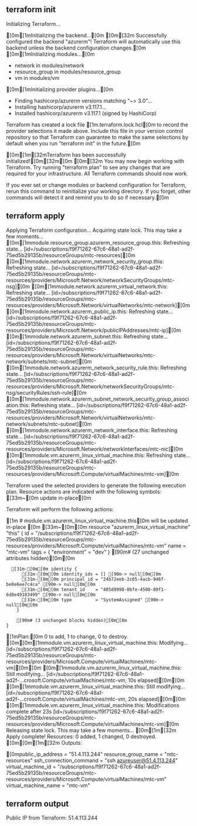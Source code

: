 ## terraform init
Initializing Terraform...

[0m[1mInitializing the backend...[0m
[0m[32m
Successfully configured the backend "azurerm"! Terraform will automatically
use this backend unless the backend configuration changes.[0m
[0m[1mInitializing modules...[0m
- network in modules/network
- resource_group in modules/resource_group
- vm in modules/vm

[0m[1mInitializing provider plugins...[0m
- Finding hashicorp/azurerm versions matching "~> 3.0"...
- Installing hashicorp/azurerm v3.117.1...
- Installed hashicorp/azurerm v3.117.1 (signed by HashiCorp)

Terraform has created a lock file [1m.terraform.lock.hcl[0m to record the provider
selections it made above. Include this file in your version control repository
so that Terraform can guarantee to make the same selections by default when
you run "terraform init" in the future.[0m

[0m[1m[32mTerraform has been successfully initialized![0m[32m[0m
[0m[32m
You may now begin working with Terraform. Try running "terraform plan" to see
any changes that are required for your infrastructure. All Terraform commands
should now work.

If you ever set or change modules or backend configuration for Terraform,
rerun this command to reinitialize your working directory. If you forget, other
commands will detect it and remind you to do so if necessary.[0m
## terraform apply
Applying Terraform configuration...
Acquiring state lock. This may take a few moments...
[0m[1mmodule.resource_group.azurerm_resource_group.this: Refreshing state... [id=/subscriptions/f9f71262-67c6-48a1-ad2f-75ed5b29135b/resourceGroups/mtc-resources][0m
[0m[1mmodule.network.azurerm_network_security_group.this: Refreshing state... [id=/subscriptions/f9f71262-67c6-48a1-ad2f-75ed5b29135b/resourceGroups/mtc-resources/providers/Microsoft.Network/networkSecurityGroups/mtc-nsg][0m
[0m[1mmodule.network.azurerm_virtual_network.this: Refreshing state... [id=/subscriptions/f9f71262-67c6-48a1-ad2f-75ed5b29135b/resourceGroups/mtc-resources/providers/Microsoft.Network/virtualNetworks/mtc-network][0m
[0m[1mmodule.network.azurerm_public_ip.this: Refreshing state... [id=/subscriptions/f9f71262-67c6-48a1-ad2f-75ed5b29135b/resourceGroups/mtc-resources/providers/Microsoft.Network/publicIPAddresses/mtc-ip][0m
[0m[1mmodule.network.azurerm_subnet.this: Refreshing state... [id=/subscriptions/f9f71262-67c6-48a1-ad2f-75ed5b29135b/resourceGroups/mtc-resources/providers/Microsoft.Network/virtualNetworks/mtc-network/subnets/mtc-subnet][0m
[0m[1mmodule.network.azurerm_network_security_rule.this: Refreshing state... [id=/subscriptions/f9f71262-67c6-48a1-ad2f-75ed5b29135b/resourceGroups/mtc-resources/providers/Microsoft.Network/networkSecurityGroups/mtc-nsg/securityRules/ssh-rule][0m
[0m[1mmodule.network.azurerm_subnet_network_security_group_association.this: Refreshing state... [id=/subscriptions/f9f71262-67c6-48a1-ad2f-75ed5b29135b/resourceGroups/mtc-resources/providers/Microsoft.Network/virtualNetworks/mtc-network/subnets/mtc-subnet][0m
[0m[1mmodule.network.azurerm_network_interface.this: Refreshing state... [id=/subscriptions/f9f71262-67c6-48a1-ad2f-75ed5b29135b/resourceGroups/mtc-resources/providers/Microsoft.Network/networkInterfaces/mtc-nic][0m
[0m[1mmodule.vm.azurerm_linux_virtual_machine.this: Refreshing state... [id=/subscriptions/f9f71262-67c6-48a1-ad2f-75ed5b29135b/resourceGroups/mtc-resources/providers/Microsoft.Compute/virtualMachines/mtc-vm][0m

Terraform used the selected providers to generate the following execution
plan. Resource actions are indicated with the following symbols:
  [33m~[0m update in-place[0m

Terraform will perform the following actions:

[1m  # module.vm.azurerm_linux_virtual_machine.this[0m will be updated in-place
[0m  [33m~[0m[0m resource "azurerm_linux_virtual_machine" "this" {
        id                                                     = "/subscriptions/f9f71262-67c6-48a1-ad2f-75ed5b29135b/resourceGroups/mtc-resources/providers/Microsoft.Compute/virtualMachines/mtc-vm"
        name                                                   = "mtc-vm"
        tags                                                   = {
            "environment" = "dev"
        }
        [90m# (27 unchanged attributes hidden)[0m[0m

      [31m-[0m[0m identity {
          [31m-[0m[0m identity_ids = [] [90m-> null[0m[0m
          [31m-[0m[0m principal_id = "24b72eeb-2c65-4acb-946f-be0e6ee7c4ca" [90m-> null[0m[0m
          [31m-[0m[0m tenant_id    = "485d9998-0bfe-4500-89f1-6d8e49183499" [90m-> null[0m[0m
          [31m-[0m[0m type         = "SystemAssigned" [90m-> null[0m[0m
        }

        [90m# (3 unchanged blocks hidden)[0m[0m
    }

[1mPlan:[0m 0 to add, 1 to change, 0 to destroy.
[0m[0m[1mmodule.vm.azurerm_linux_virtual_machine.this: Modifying... [id=/subscriptions/f9f71262-67c6-48a1-ad2f-75ed5b29135b/resourceGroups/mtc-resources/providers/Microsoft.Compute/virtualMachines/mtc-vm][0m[0m
[0m[1mmodule.vm.azurerm_linux_virtual_machine.this: Still modifying... [id=/subscriptions/f9f71262-67c6-48a1-ad2f-...crosoft.Compute/virtualMachines/mtc-vm, 10s elapsed][0m[0m
[0m[1mmodule.vm.azurerm_linux_virtual_machine.this: Still modifying... [id=/subscriptions/f9f71262-67c6-48a1-ad2f-...crosoft.Compute/virtualMachines/mtc-vm, 20s elapsed][0m[0m
[0m[1mmodule.vm.azurerm_linux_virtual_machine.this: Modifications complete after 23s [id=/subscriptions/f9f71262-67c6-48a1-ad2f-75ed5b29135b/resourceGroups/mtc-resources/providers/Microsoft.Compute/virtualMachines/mtc-vm][0m
Releasing state lock. This may take a few moments...
[0m[1m[32m
Apply complete! Resources: 0 added, 1 changed, 0 destroyed.
[0m[0m[1m[32m
Outputs:

[0mpublic_ip_address = "51.4.113.244"
resource_group_name = "mtc-resources"
ssh_connection_command = "ssh azureuser@51.4.113.244"
virtual_machine_id = "/subscriptions/f9f71262-67c6-48a1-ad2f-75ed5b29135b/resourceGroups/mtc-resources/providers/Microsoft.Compute/virtualMachines/mtc-vm"
virtual_machine_name = "mtc-vm"
## terraform output
Public IP from Terraform: 51.4.113.244
